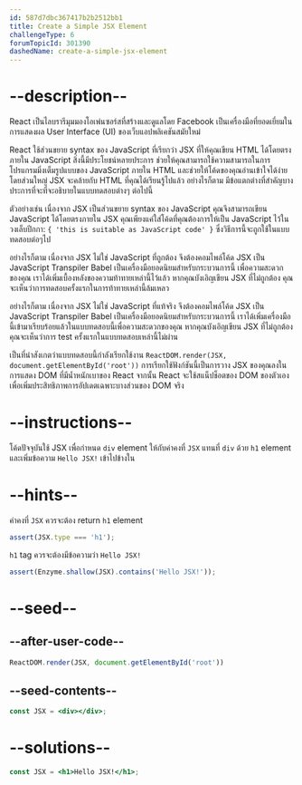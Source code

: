 ```yaml
---
id: 587d7dbc367417b2b2512bb1
title: Create a Simple JSX Element
challengeType: 6
forumTopicId: 301390
dashedName: create-a-simple-jsx-element
---
```


# --description--

React เป็นไลบรารีมุมมองโอเพ่นซอร์สที่สร้างและดูแลโดย Facebook เป็นเครื่องมือที่ยอดเยี่ยมในการแสดงผล User Interface (UI) ของเว็บแอปพลิเคชันสมัยใหม่

React ใช้ส่วนขยาย syntax ของ JavaScript ที่เรียกว่า JSX ที่ให้คุณเขียน HTML ได้โดยตรงภายใน JavaScript สิ่งนี้มีประโยชน์หลายประการ ช่วยให้คุณสามารถใช้ความสามารถในการโปรแกรมมิ่งเต็มรูปแบบของ JavaScript ภายใน HTML และช่วยให้โค้ดของคุณอ่านเข้าใจได้ง่าย โดยส่วนใหญ่ JSX จะคล้ายกับ HTML ที่คุณได้เรียนรู้ไปแล้ว อย่างไรก็ตาม มีข้อแตกต่างที่สำคัญบางประการที่จะที่จะอธิบายในแบบทดสอบต่างๆ ต่อไปนี้

ตัวอย่างเช่น เนื่องจาก JSX เป็นส่วนขยาย syntax ของ JavaScript คุณจึงสามารถเขียน JavaScript ได้โดยตรงภายใน JSX คุณเพียงแค่ใส่โค้ดที่คุณต้องการให้เป็น JavaScript ไว้ในวงเล็บปีกกา: `{ 'this is suitable as JavaScript code' }` ซึ่งวิธีการนี้จะถูกใช้ในแบบทดสอบต่อๆไป

อย่างไรก็ตาม เนื่องจาก JSX ไม่ใช่ JavaScript ที่ถูกต้อง จึงต้องคอมไพล์โค้ด JSX เป็น JavaScript Transpiler Babel เป็นเครื่องมือยอดนิยมสำหรับกระบวนการนี้ เพื่อความสะดวกของคุณ เราได้เพิ่มเบื้องหลังของความท้าทายเหล่านี้ไว้แล้ว หากคุณบังเอิญเขียน JSX ที่ไม่ถูกต้อง คุณจะเห็นว่าการทดสอบครั้งแรกในการท้าทายเหล่านี้ล้มเหลว

อย่างไรก็ตาม เนื่องจาก JSX ไม่ใช่ JavaScript ที่แท้จริง จึงต้องคอมไพล์โค้ด JSX เป็น JavaScript Transpiler Babel เป็นเครื่องมือยอดนิยมสำหรับกระบวนการนี้ เราได้เพิ่มเครื่องมือนี้เข้ามาเรียบร้อยแล้วในแบบทดสอบนี้เพื่อความสะดวกของคุณ หากคุณบังเอิญเขียน JSX ที่ไม่ถูกต้อง คุณจะเห็นว่าการ test ครั้งแรกในแบบทดสอบเหล่านี้ไม่ผ่าน

เป็นที่น่าสังเกตว่าแบบทดสอบนี้กำลังเรียกใช้งาน `ReactDOM.render(JSX, document.getElementById('root'))` การเรียกใช้ฟังก์ชันนี้เป็นการวาง JSX ของคุณลงในการแสดง DOM ที่มีน้ำหนักเบาของ React จากนั้น React จะใช้สแน็ปช็อตของ DOM ของตัวเองเพื่อเพิ่มประสิทธิภาพการอัปเดตเฉพาะบางส่วนของ DOM จริง

# --instructions--

โค้ดปัจจุบันใช้ JSX เพื่อกำหนด `div` element ให้กับค่าคงที่ `JSX` แทนที่ `div` ด้วย `h1` element และเพิ่มข้อความ `Hello JSX!` เข้าไปข้างใน

# --hints--

ค่าคงที่ `JSX` ควรจะต้อง return `h1` element

```js
assert(JSX.type === 'h1');
```

`h1` tag ควรจะต้องมีข้อความว่า `Hello JSX!`

```js
assert(Enzyme.shallow(JSX).contains('Hello JSX!'));
```

# --seed--

## --after-user-code--

```jsx
ReactDOM.render(JSX, document.getElementById('root'))
```

## --seed-contents--

```jsx
const JSX = <div></div>;
```

# --solutions--

```jsx
const JSX = <h1>Hello JSX!</h1>;
```
